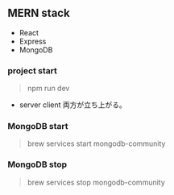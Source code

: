 ## MERN stack
 - React
 - Express
 - MongoDB

### project start 
 > npm run dev
 - server client 両方が立ち上がる。

### MongoDB start
 >  brew services start mongodb-community

### MongoDB stop
 > brew services stop mongodb-community

